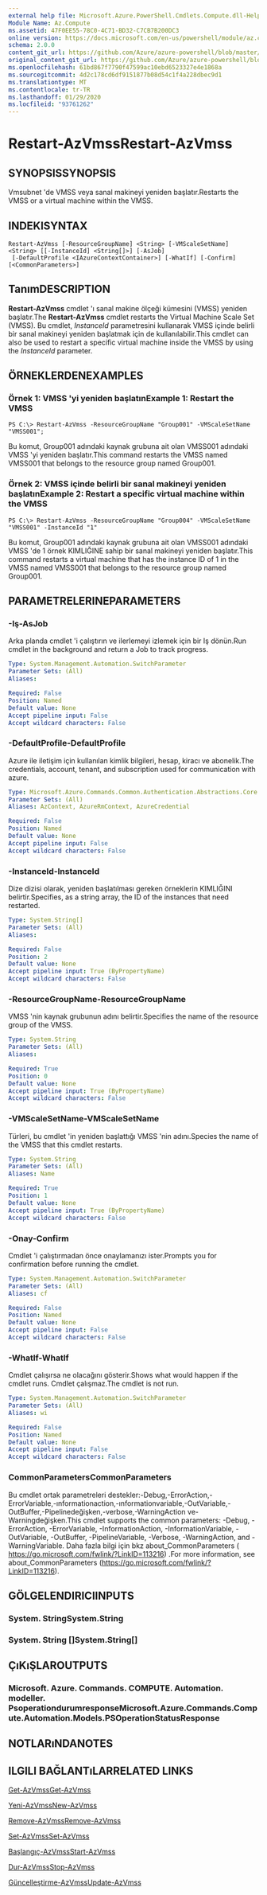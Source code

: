 ```yaml
---
external help file: Microsoft.Azure.PowerShell.Cmdlets.Compute.dll-Help.xml
Module Name: Az.Compute
ms.assetid: 47F0EE55-78C0-4C71-BD32-C7CB7B200DC3
online version: https://docs.microsoft.com/en-us/powershell/module/az.compute/restart-azvmss
schema: 2.0.0
content_git_url: https://github.com/Azure/azure-powershell/blob/master/src/Compute/Compute/help/Restart-AzVmss.md
original_content_git_url: https://github.com/Azure/azure-powershell/blob/master/src/Compute/Compute/help/Restart-AzVmss.md
ms.openlocfilehash: 61bd867f7790f47599ac10ebd6523327e4e1868a
ms.sourcegitcommit: 4d2c178cd6df9151877b08d54c1f4a228dbec9d1
ms.translationtype: MT
ms.contentlocale: tr-TR
ms.lasthandoff: 01/29/2020
ms.locfileid: "93761262"
---
```

# <span data-ttu-id="4cbbb-101">Restart-AzVmss</span><span class="sxs-lookup"><span data-stu-id="4cbbb-101">Restart-AzVmss</span></span>

## <span data-ttu-id="4cbbb-102">SYNOPSIS</span><span class="sxs-lookup"><span data-stu-id="4cbbb-102">SYNOPSIS</span></span>
<span data-ttu-id="4cbbb-103">Vmsubnet 'de VMSS veya sanal makineyi yeniden başlatır.</span><span class="sxs-lookup"><span data-stu-id="4cbbb-103">Restarts the VMSS or a virtual machine within the VMSS.</span></span>

## <span data-ttu-id="4cbbb-104">INDEKI</span><span class="sxs-lookup"><span data-stu-id="4cbbb-104">SYNTAX</span></span>

```
Restart-AzVmss [-ResourceGroupName] <String> [-VMScaleSetName] <String> [[-InstanceId] <String[]>] [-AsJob]
 [-DefaultProfile <IAzureContextContainer>] [-WhatIf] [-Confirm] [<CommonParameters>]
```

## <span data-ttu-id="4cbbb-105">Tanım</span><span class="sxs-lookup"><span data-stu-id="4cbbb-105">DESCRIPTION</span></span>
<span data-ttu-id="4cbbb-106">**Restart-AzVmss** cmdlet 'ı sanal makine ölçeği kümesini (VMSS) yeniden başlatır.</span><span class="sxs-lookup"><span data-stu-id="4cbbb-106">The **Restart-AzVmss** cmdlet restarts the Virtual Machine Scale Set (VMSS).</span></span>
<span data-ttu-id="4cbbb-107">Bu cmdlet, *InstanceId* parametresini kullanarak VMSS içinde belirli bir sanal makineyi yeniden başlatmak için de kullanılabilir.</span><span class="sxs-lookup"><span data-stu-id="4cbbb-107">This cmdlet can also be used to restart a specific virtual machine inside the VMSS by using the *InstanceId* parameter.</span></span>

## <span data-ttu-id="4cbbb-108">ÖRNEKLERDEN</span><span class="sxs-lookup"><span data-stu-id="4cbbb-108">EXAMPLES</span></span>

### <span data-ttu-id="4cbbb-109">Örnek 1: VMSS 'yi yeniden başlatın</span><span class="sxs-lookup"><span data-stu-id="4cbbb-109">Example 1: Restart the VMSS</span></span>
```
PS C:\> Restart-AzVmss -ResourceGroupName "Group001" -VMScaleSetName "VMSS001";
```

<span data-ttu-id="4cbbb-110">Bu komut, Group001 adındaki kaynak grubuna ait olan VMSS001 adındaki VMSS 'yi yeniden başlatır.</span><span class="sxs-lookup"><span data-stu-id="4cbbb-110">This command restarts the VMSS named VMSS001 that belongs to the resource group named Group001.</span></span>

### <span data-ttu-id="4cbbb-111">Örnek 2: VMSS içinde belirli bir sanal makineyi yeniden başlatın</span><span class="sxs-lookup"><span data-stu-id="4cbbb-111">Example 2: Restart a specific virtual machine within the VMSS</span></span>
```
PS C:\> Restart-AzVmss -ResourceGroupName "Group004" -VMScaleSetName "VMSS001" -InstanceId "1"
```

<span data-ttu-id="4cbbb-112">Bu komut, Group001 adındaki kaynak grubuna ait olan VMSS001 adındaki VMSS 'de 1 örnek KIMLIĞINE sahip bir sanal makineyi yeniden başlatır.</span><span class="sxs-lookup"><span data-stu-id="4cbbb-112">This command restarts a virtual machine that has the instance ID of 1 in the VMSS named VMSS001 that belongs to the resource group named Group001.</span></span>

## <span data-ttu-id="4cbbb-113">PARAMETRELERINE</span><span class="sxs-lookup"><span data-stu-id="4cbbb-113">PARAMETERS</span></span>

### <span data-ttu-id="4cbbb-114">-Iş</span><span class="sxs-lookup"><span data-stu-id="4cbbb-114">-AsJob</span></span>
<span data-ttu-id="4cbbb-115">Arka planda cmdlet 'i çalıştırın ve ilerlemeyi izlemek için bir Iş dönün.</span><span class="sxs-lookup"><span data-stu-id="4cbbb-115">Run cmdlet in the background and return a Job to track progress.</span></span>

```yaml
Type: System.Management.Automation.SwitchParameter
Parameter Sets: (All)
Aliases:

Required: False
Position: Named
Default value: None
Accept pipeline input: False
Accept wildcard characters: False
```

### <span data-ttu-id="4cbbb-116">-DefaultProfile</span><span class="sxs-lookup"><span data-stu-id="4cbbb-116">-DefaultProfile</span></span>
<span data-ttu-id="4cbbb-117">Azure ile iletişim için kullanılan kimlik bilgileri, hesap, kiracı ve abonelik.</span><span class="sxs-lookup"><span data-stu-id="4cbbb-117">The credentials, account, tenant, and subscription used for communication with azure.</span></span>

```yaml
Type: Microsoft.Azure.Commands.Common.Authentication.Abstractions.Core.IAzureContextContainer
Parameter Sets: (All)
Aliases: AzContext, AzureRmContext, AzureCredential

Required: False
Position: Named
Default value: None
Accept pipeline input: False
Accept wildcard characters: False
```

### <span data-ttu-id="4cbbb-118">-InstanceId</span><span class="sxs-lookup"><span data-stu-id="4cbbb-118">-InstanceId</span></span>
<span data-ttu-id="4cbbb-119">Dize dizisi olarak, yeniden başlatılması gereken örneklerin KIMLIĞINI belirtir.</span><span class="sxs-lookup"><span data-stu-id="4cbbb-119">Specifies, as a string array, the ID of the instances that need restarted.</span></span>

```yaml
Type: System.String[]
Parameter Sets: (All)
Aliases:

Required: False
Position: 2
Default value: None
Accept pipeline input: True (ByPropertyName)
Accept wildcard characters: False
```

### <span data-ttu-id="4cbbb-120">-ResourceGroupName</span><span class="sxs-lookup"><span data-stu-id="4cbbb-120">-ResourceGroupName</span></span>
<span data-ttu-id="4cbbb-121">VMSS 'nin kaynak grubunun adını belirtir.</span><span class="sxs-lookup"><span data-stu-id="4cbbb-121">Specifies the name of the resource group of the VMSS.</span></span>

```yaml
Type: System.String
Parameter Sets: (All)
Aliases:

Required: True
Position: 0
Default value: None
Accept pipeline input: True (ByPropertyName)
Accept wildcard characters: False
```

### <span data-ttu-id="4cbbb-122">-VMScaleSetName</span><span class="sxs-lookup"><span data-stu-id="4cbbb-122">-VMScaleSetName</span></span>
<span data-ttu-id="4cbbb-123">Türleri, bu cmdlet 'in yeniden başlattığı VMSS 'nin adını.</span><span class="sxs-lookup"><span data-stu-id="4cbbb-123">Species the name of the VMSS that this cmdlet restarts.</span></span>

```yaml
Type: System.String
Parameter Sets: (All)
Aliases: Name

Required: True
Position: 1
Default value: None
Accept pipeline input: True (ByPropertyName)
Accept wildcard characters: False
```

### <span data-ttu-id="4cbbb-124">-Onay</span><span class="sxs-lookup"><span data-stu-id="4cbbb-124">-Confirm</span></span>
<span data-ttu-id="4cbbb-125">Cmdlet 'i çalıştırmadan önce onaylamanızı ister.</span><span class="sxs-lookup"><span data-stu-id="4cbbb-125">Prompts you for confirmation before running the cmdlet.</span></span>

```yaml
Type: System.Management.Automation.SwitchParameter
Parameter Sets: (All)
Aliases: cf

Required: False
Position: Named
Default value: None
Accept pipeline input: False
Accept wildcard characters: False
```

### <span data-ttu-id="4cbbb-126">-WhatIf</span><span class="sxs-lookup"><span data-stu-id="4cbbb-126">-WhatIf</span></span>
<span data-ttu-id="4cbbb-127">Cmdlet çalışırsa ne olacağını gösterir.</span><span class="sxs-lookup"><span data-stu-id="4cbbb-127">Shows what would happen if the cmdlet runs.</span></span> <span data-ttu-id="4cbbb-128">Cmdlet çalışmaz.</span><span class="sxs-lookup"><span data-stu-id="4cbbb-128">The cmdlet is not run.</span></span>

```yaml
Type: System.Management.Automation.SwitchParameter
Parameter Sets: (All)
Aliases: wi

Required: False
Position: Named
Default value: None
Accept pipeline input: False
Accept wildcard characters: False
```

### <span data-ttu-id="4cbbb-129">CommonParameters</span><span class="sxs-lookup"><span data-stu-id="4cbbb-129">CommonParameters</span></span>
<span data-ttu-id="4cbbb-130">Bu cmdlet ortak parametreleri destekler:-Debug,-ErrorAction,-ErrorVariable,-ınformationaction,-ınformationvariable,-OutVariable,-OutBuffer,-Pipelinedeğişken,-verbose,-WarningAction ve-Warningdeğişken.</span><span class="sxs-lookup"><span data-stu-id="4cbbb-130">This cmdlet supports the common parameters: -Debug, -ErrorAction, -ErrorVariable, -InformationAction, -InformationVariable, -OutVariable, -OutBuffer, -PipelineVariable, -Verbose, -WarningAction, and -WarningVariable.</span></span> <span data-ttu-id="4cbbb-131">Daha fazla bilgi için bkz about_CommonParameters ( https://go.microsoft.com/fwlink/?LinkID=113216) .</span><span class="sxs-lookup"><span data-stu-id="4cbbb-131">For more information, see about_CommonParameters (https://go.microsoft.com/fwlink/?LinkID=113216).</span></span>

## <span data-ttu-id="4cbbb-132">GÖLGELENDIRICI</span><span class="sxs-lookup"><span data-stu-id="4cbbb-132">INPUTS</span></span>

### <span data-ttu-id="4cbbb-133">System. String</span><span class="sxs-lookup"><span data-stu-id="4cbbb-133">System.String</span></span>

### <span data-ttu-id="4cbbb-134">System. String []</span><span class="sxs-lookup"><span data-stu-id="4cbbb-134">System.String[]</span></span>

## <span data-ttu-id="4cbbb-135">ÇıKıŞLAR</span><span class="sxs-lookup"><span data-stu-id="4cbbb-135">OUTPUTS</span></span>

### <span data-ttu-id="4cbbb-136">Microsoft. Azure. Commands. COMPUTE. Automation. modeller. Psoperationdurumresponse</span><span class="sxs-lookup"><span data-stu-id="4cbbb-136">Microsoft.Azure.Commands.Compute.Automation.Models.PSOperationStatusResponse</span></span>

## <span data-ttu-id="4cbbb-137">NOTLARıNDA</span><span class="sxs-lookup"><span data-stu-id="4cbbb-137">NOTES</span></span>

## <span data-ttu-id="4cbbb-138">ILGILI BAĞLANTıLAR</span><span class="sxs-lookup"><span data-stu-id="4cbbb-138">RELATED LINKS</span></span>

[<span data-ttu-id="4cbbb-139">Get-AzVmss</span><span class="sxs-lookup"><span data-stu-id="4cbbb-139">Get-AzVmss</span></span>](./Get-AzVmss.md)

[<span data-ttu-id="4cbbb-140">Yeni-AzVmss</span><span class="sxs-lookup"><span data-stu-id="4cbbb-140">New-AzVmss</span></span>](./New-AzVmss.md)

[<span data-ttu-id="4cbbb-141">Remove-AzVmss</span><span class="sxs-lookup"><span data-stu-id="4cbbb-141">Remove-AzVmss</span></span>](./Remove-AzVmss.md)

[<span data-ttu-id="4cbbb-142">Set-AzVmss</span><span class="sxs-lookup"><span data-stu-id="4cbbb-142">Set-AzVmss</span></span>](./Set-AzVmss.md)

[<span data-ttu-id="4cbbb-143">Başlangıç-AzVmss</span><span class="sxs-lookup"><span data-stu-id="4cbbb-143">Start-AzVmss</span></span>](./Start-AzVmss.md)

[<span data-ttu-id="4cbbb-144">Dur-AzVmss</span><span class="sxs-lookup"><span data-stu-id="4cbbb-144">Stop-AzVmss</span></span>](./Stop-AzVmss.md)

[<span data-ttu-id="4cbbb-145">Güncelleştirme-AzVmss</span><span class="sxs-lookup"><span data-stu-id="4cbbb-145">Update-AzVmss</span></span>](./Update-AzVmss.md)


